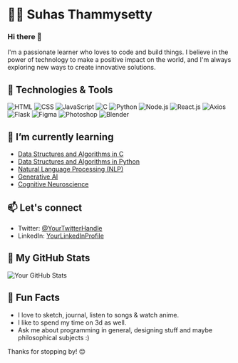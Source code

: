 # 👨‍💻 Suhas Thammysetty

### Hi there 👋

I'm a passionate learner who loves to code and build things. I believe in the power of technology to make a positive impact on the world, and I'm always exploring new ways to create innovative solutions.

## 🔧 Technologies & Tools

![HTML](https://img.shields.io/badge/-HTML-333333?style=flat&logo=html5)
![CSS](https://img.shields.io/badge/-CSS-333333?style=flat&logo=css3)
![JavaScript](https://img.shields.io/badge/-JavaScript-333333?style=flat&logo=javascript)
![C](https://img.shields.io/badge/-C-333333?style=flat&logo=c)
![Python](https://img.shields.io/badge/-Python-333333?style=flat&logo=python)
![Node.js](https://img.shields.io/badge/-Node.js-333333?style=flat&logo=node.js)
![React.js](https://img.shields.io/badge/-React.js-333333?style=flat&logo=react)
![Axios](https://img.shields.io/badge/-Axios-333333?style=flat&logo=axios)
![Flask](https://img.shields.io/badge/-Flask-333333?style=flat&logo=flask)
![Figma](https://img.shields.io/badge/-Figma-333333?style=flat&logo=figma)
![Photoshop](https://img.shields.io/badge/-Photoshop-333333?style=flat&logo=adobe-photoshop)
![Blender](https://img.shields.io/badge/-Blender-333333?style=flat&logo=blender)

## 🌱 I’m currently learning

- [Data Structures and Algorithms in C](https://www.geeksforgeeks.org/courses/c-Programming-basic-to-advanced)
- [Data Structures and Algorithms in Python](https://www.geeksforgeeks.org/python-data-structures-and-algorithms/)
- [Natural Language Processing (NLP)](https://www.deeplearning.ai/resources/natural-language-processing/)
- [Generative AI](https://www.nvidia.com/en-us/glossary/data-science/generative-ai/)
- [Cognitive Neuroscience](https://e-catalogue.jhu.edu/course-descriptions/neuroscience/)

## 📫 Let's connect

- Twitter: [@YourTwitterHandle](https://twitter.com/YourTwitterHandle)
- LinkedIn: [YourLinkedInProfile](https://www.linkedin.com/in/yourlinkedinprofile/)

## 🚀 My GitHub Stats

![Your GitHub Stats](https://github-readme-stats.vercel.app/api?username=heysuhas&show_icons=true&count_private=true&hide=contribs,prs&theme=radical)

## 🎉 Fun Facts

- I love to sketch, journal, listen to songs & watch anime.
- I like to spend my time on 3d as well.
- Ask me about programming in general, designing stuff and maybe philosophical subjects :)

Thanks for stopping by! 😊

